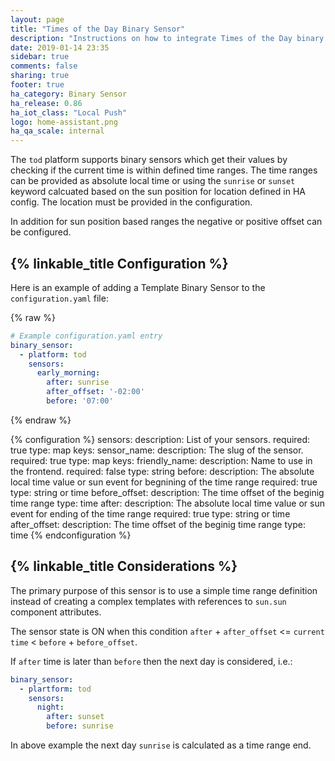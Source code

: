 ```yaml
---
layout: page
title: "Times of the Day Binary Sensor"
description: "Instructions on how to integrate Times of the Day binary sensors within Home Assistant."
date: 2019-01-14 23:35
sidebar: true
comments: false
sharing: true
footer: true
ha_category: Binary Sensor
ha_release: 0.86
ha_iot_class: "Local Push"
logo: home-assistant.png
ha_qa_scale: internal
---
```


The `tod` platform supports binary sensors which get their values by checking
if the current time is within defined time ranges.
The time ranges can be provided as absolute local time or
using the `sunrise` or `sunset` keyword calcuated based on the sun position
for location defined in HA config. The location must be provided in the configuration.

In addition for sun position based ranges the negative or positive offset can 
be configured.

## {% linkable_title Configuration %}

Here is an example of adding a Template Binary Sensor to the `configuration.yaml` file:

{% raw %}
```yaml
# Example configuration.yaml entry
binary_sensor:
  - platform: tod
    sensors:
      early_morning:
        after: sunrise
        after_offset: '-02:00'
        before: '07:00'
```
{% endraw %}

{% configuration %}
sensors:
  description: List of your sensors.
  required: true
  type: map
  keys:
    sensor_name:
      description: The slug of the sensor.
      required: true
      type: map
      keys:
        friendly_name:
          description: Name to use in the frontend.
          required: false
          type: string
        before:
          description: The absolute local time value or sun event for begnining of the time range
          required: true
          type: string or time
        before_offset:
          description: The time offset of the beginig time range
          type: time
        after:
          description: The absolute local time value or sun event for ending of the time range
          required: true
          type: string or time
        after_offset:
          description: The time offset of the beginig time range
          type: time
{% endconfiguration %}

## {% linkable_title Considerations %}

The primary purpose of this sensor is to use a simple time range definition instead of creating a complex
templates with references to `sun.sun` component attributes.


The sensor state is ON when this condition `after` + `after_offset` <= `current time` < `before` + `before_offset`.

If `after` time is later than `before` then the next day is considered, i.e.:

```yaml
binary_sensor:
  - plartform: tod
    sensors:
      night:
        after: sunset
        before: sunrise
```

In above example the next day `sunrise` is calculated as a time range end.


